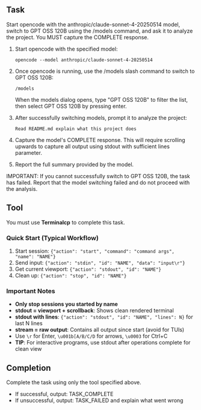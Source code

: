 ## Task

Start opencode with the anthropic/claude-sonnet-4-20250514 model, switch to GPT OSS 120B using the /models command, and ask it to analyze the project. You MUST capture the COMPLETE response.

1. Start opencode with the specified model:
   ```
   opencode --model anthropic/claude-sonnet-4-20250514
   ```

2. Once opencode is running, use the /models slash command to switch to GPT OSS 120B:
   ```
   /models
   ```
   When the models dialog opens, type "GPT OSS 120B" to filter the list, then select GPT OSS 120B by pressing enter.

3. After successfully switching models, prompt it to analyze the project:
   ```
   Read README.md explain what this project does
   ```

4. Capture the model's COMPLETE response. This will require scrolling upwards to capture all output using stdout with sufficient lines parameter.

5. Report the full summary provided by the model.

IMPORTANT: If you cannot successfully switch to GPT OSS 120B, the task has failed. Report that the model switching failed and do not proceed with the analysis.

## Tool

You must use **Terminalcp** to complete this task.

### Quick Start (Typical Workflow)
1. Start session: `{"action": "start", "command": "command args", "name": "NAME"}`
2. Send input: `{"action": "stdin", "id": "NAME", "data": "input\r"}`
3. Get current viewport: `{"action": "stdout", "id": "NAME"}`
4. Clean up: `{"action": "stop", "id": "NAME"}`

### Important Notes
- **Only stop sessions you started by name**
- **stdout = viewport + scrollback**: Shows clean rendered terminal
- **stdout with lines**: `{"action": "stdout", "id": "NAME", "lines": N}` for last N lines
- **stream = raw output**: Contains all output since start (avoid for TUIs)
- Use `\r` for Enter, `\u001b[A/B/C/D` for arrows, `\u0003` for Ctrl+C
- **TIP**: For interactive programs, use stdout after operations complete for clean view

## Completion

Complete the task using only the tool specified above.
- If successful, output: TASK_COMPLETE
- If unsuccessful, output: TASK_FAILED and explain what went wrong